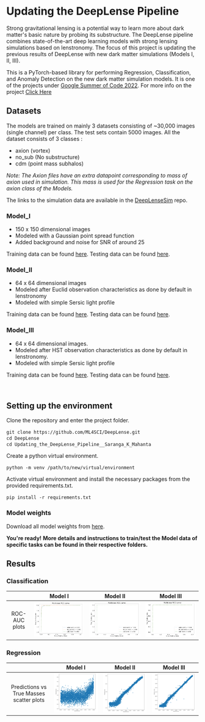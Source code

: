 # Updating the DeepLense Pipeline

Strong gravitational lensing is a potential way to learn more about dark matter's basic nature by probing its substructure.
The DeepLense pipeline combines state-of-the-art deep learning models with strong lensing simulations based on lenstronomy. The focus of this project is updating the previous results of DeepLense with new dark matter simulations (Models I, II, III).

 This is a PyTorch-based library for performing Regression, Classification, and Anomaly Detection on the new dark matter simulation models. It is one of the projects under [Google Summer of Code 2022](https://summerofcode.withgoogle.com/). For more info on the project [Click Here](https://summerofcode.withgoogle.com/programs/2022/projects/iFKJMj0t)
<br>

## Datasets
The models are trained on mainly 3 datasets consisting of ~30,000 images (single channel) per class. The test sets contain 5000 images. All the dataset consists of 3 classes : 

- axion (vortex)
- no_sub (No substructure)
- cdm (point mass subhalos)

*Note: The Axion files have an extra datapoint corresponding to mass of axion used in simulation. This mass is used for the Regression task on the axion class of the Models.*

The links to the simulation data are available in the [DeepLenseSim](https://github.com/mwt5345/DeepLenseSim) repo.

### __Model_I__
- 150 x 150 dimensional images
- Modeled with a Gaussian point spread function
- Added background and noise for SNR of around 25

Training data can be found [here](https://drive.google.com/file/d/1QMVLpqag6S9JWqzmGM_pK4C0F1eBVIfV/view?usp=sharing).
Testing data can be found [here](https://drive.google.com/file/d/1rUAKLLS3p9jDaL9R9m84JVKvMcUuVsO1/view?usp=sharing).


### __Model_II__
- 64 x 64 dimensional images
- Modeled after Euclid observation characteristics as done by default in lenstronomy
- Modeled with simple Sersic light profile

Training data can be found [here](https://drive.google.com/file/d/1HYPkdtVUj9xsoGzFDxT4rhl37KmqDCg4/view?usp=sharing).
Testing data can be found [here](https://drive.google.com/file/d/1PFdpqk7XOAKtg0Cnav4HTzyJiudx9dZv/view?usp=sharing).


### __Model_III__
- 64 x 64 dimensional images.
- Modeled after HST observation characteristics as done by default in lenstronomy.
- Modeled with simple Sersic light profile

Training data can be found [here](https://drive.google.com/file/d/1ynKMJoEeKKJqLfuKRR1Y7rQjeBMM0w94/view?usp=sharing).
Testing data can be found [here](https://drive.google.com/file/d/18BuCv40t6qmiNnhjJF1y9rqSBhBOfDon/view?usp=sharing).

<br>

## Setting up the environment

Clone the repository and enter the project folder.

```
git clone https://github.com/ML4SCI/DeepLense.git
cd DeepLense
cd Updating_the_DeepLense_Pipeline__Saranga_K_Mahanta
```

Create a python virtual environment.

```
python -m venv /path/to/new/virtual/environment
```

Activate virtual environment and install the necessary packages from the provided requirements.txt.

```
pip install -r requirements.txt
```

### Model weights

Download all model weights from [here](https://mega.nz/folder/SHZ0CLKQ#gQtyY9Yx9CuwWUEH_pbu8w).

__You're ready!__
__More details and instructions to train/test the Model data of specific tasks can be found in their respective folders.__

## Results

### Classification

|  | Model I | Model II | Model III |
|:---:|:---:|:---:|---|
| ROC-AUC plots | <img src="./imgs/Classi__Model_I.png"/> | <img src="./imgs/Classi__Model_II.png"/> | <img src="./imgs/Classi__Model_III.png"/> |


### Regression

|  | Model I | Model II | Model III |
|:---:|:---:|:---:|---|
| Predictions vs True Masses scatter plots | <img src="./imgs/Reg__Model_I.png"/> | <img src="./imgs/Reg__Model_II.png"/> | <img src="./imgs/Reg__Model_III.png"/> |





